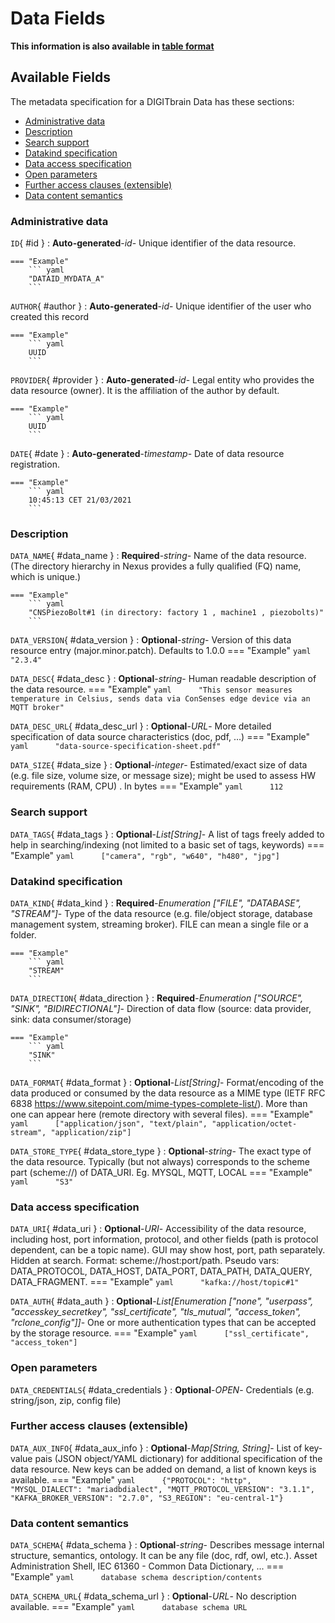 <style>
  .md-content__button {
    display: none;
  }
</style>
# Data Fields

**This information is also available in [table format](/tables/data/)**


## Available Fields 

The metadata specification for a DIGITbrain Data
has these sections:

- [Administrative data](#administrative-data)
- [Description](#description)
- [Search support](#search-support)
- [Datakind specification](#datakind-specification)
- [Data access specification](#data-access-specification)
- [Open parameters](#open-parameters)
- [Further access clauses (extensible)](#further-access-clauses-extensible)
- [Data content semantics](#data-content-semantics)


### Administrative data


`ID`{ #id }
:   **Auto-generated**-*id*- Unique identifier of the data resource.

    === "Example"
        ``` yaml     
        "DATAID_MYDATA_A"
        ```

`AUTHOR`{ #author }
:   **Auto-generated**-*id*- Unique identifier of the user who created this record

    === "Example"
        ``` yaml     
        UUID
        ```

`PROVIDER`{ #provider }
:   **Auto-generated**-*id*- Legal entity who provides the data resource (owner). It is the affiliation of the author by default.

    === "Example"
        ``` yaml     
        UUID
        ```

`DATE`{ #date }
:   **Auto-generated**-*timestamp*- Date of data resource registration.

    === "Example"
        ``` yaml     
        10:45:13 CET 21/03/2021
        ```


### Description


`DATA_NAME`{ #data_name }
:   **Required**-*string*- Name of the data resource. (The directory hierarchy in Nexus provides a fully qualified (FQ) name, which is unique.)

    === "Example"
        ``` yaml     
        "CNSPiezoBolt#1 (in directory: factory 1 , machine1 , piezobolts)"
        ```

`DATA_VERSION`{ #data_version }
:   **Optional**-*string*- Version of this data resource entry (major.minor.patch). Defaults to 1.0.0
    === "Example"
        ``` yaml     
        "2.3.4"
        ```

`DATA_DESC`{ #data_desc }
:   **Optional**-*string*- Human readable description of the data resource.
    === "Example"
        ``` yaml     
        "This sensor measures temperature in Celsius, sends data via ConSenses edge device via an MQTT broker"
        ```

`DATA_DESC_URL`{ #data_desc_url }
:   **Optional**-*URL*- More detailed specification of data source characteristics (doc, pdf, …)
    === "Example"
        ``` yaml     
        "data-source-specification-sheet.pdf"
        ```

`DATA_SIZE`{ #data_size }
:   **Optional**-*integer*- Estimated/exact size of data (e.g. file size, volume size, or message size); might be used to assess HW requirements (RAM, CPU) . In bytes
    === "Example"
        ``` yaml     
        112
        ```


### Search support


`DATA_TAGS`{ #data_tags }
:   **Optional**-*List[String]*- A list of tags freely added to help in searching/indexing (not limited to a basic set of tags, keywords)
    === "Example"
        ``` yaml     
        ["camera", "rgb", "w640", "h480", "jpg"]
        ```


### Datakind specification


`DATA_KIND`{ #data_kind }
:   **Required**-*Enumeration ["FILE", "DATABASE", "STREAM"]*- Type of the data resource (e.g. file/object storage, database management system, streaming broker). FILE can mean a single file or a folder.

    === "Example"
        ``` yaml     
        "STREAM"
        ```

`DATA_DIRECTION`{ #data_direction }
:   **Required**-*Enumeration ["SOURCE", "SINK", "BIDIRECTIONAL"]*- Direction of data flow (source: data provider, sink: data consumer/storage)

    === "Example"
        ``` yaml     
        "SINK"
        ```

`DATA_FORMAT`{ #data_format }
:   **Optional**-*List[String]*- Format/encoding of the data produced or consumed by the data resource as a MIME type (IETF RFC 6838 https://www.sitepoint.com/mime-types-complete-list/). More than one can appear here (remote directory with several files).
    === "Example"
        ``` yaml     
        ["application/json", "text/plain", "application/octet-stream", "application/zip"] 
        ```

`DATA_STORE_TYPE`{ #data_store_type }
:   **Optional**-*string*- The exact type of the data resource. Typically (but not always) corresponds to the scheme part (scheme://) of DATA_URI. Eg. MYSQL, MQTT, LOCAL
    === "Example"
        ``` yaml     
        "S3"
        ```


### Data access specification


`DATA_URI`{ #data_uri }
:   **Optional**-*URI*- Accessibility of the data resource, including host, port information, protocol, and other fields (path is protocol dependent, can be a topic name). GUI may show host, port, path separately. Hidden at search. Format: scheme://host:port/path.  Pseudo vars: DATA_PROTOCOL, DATA_HOST, DATA_PORT, DATA_PATH, DATA_QUERY, DATA_FRAGMENT.
    === "Example"
        ``` yaml     
        "kafka://host/topic#1"
        ```

`DATA_AUTH`{ #data_auth }
:   **Optional**-*List[Enumeration ["none", "userpass", "accesskey_secretkey", "ssl_certificate", "tls_mutual", "access_token", "rclone_config"]]*- One or more authentication types that can be accepted by the storage resource.
    === "Example"
        ``` yaml     
        ["ssl_certificate", "access_token"]
        ```


### Open parameters


`DATA_CREDENTIALS`{ #data_credentials }
:   **Optional**-*OPEN*- Credentials (e.g. string/json, zip, config file)


### Further access clauses (extensible)


`DATA_AUX_INFO`{ #data_aux_info }
:   **Optional**-*Map[String, String]*- List of key-value pais (JSON object/YAML dictionary) for additional specification of the data resource. New keys can be added on demand, a list of known keys is available.
    === "Example"
        ``` yaml     
        {"PROTOCOL": "http", "MYSQL_DIALECT": "mariadbdialect", "MQTT_PROTOCOL_VERSION": "3.1.1", "KAFKA_BROKER_VERSION": "2.7.0", "S3_REGION": "eu-central-1"}
        ```


### Data content semantics


`DATA_SCHEMA`{ #data_schema }
:   **Optional**-*string*- Describes message internal structure, semantics, ontology. It can be any file (doc, rdf, owl, etc.). Asset Administration Shell, IEC 61360 - Common Data Dictionary, ...
    === "Example"
        ``` yaml     
        database schema description/contents 
        ```

`DATA_SCHEMA_URL`{ #data_schema_url }
:   **Optional**-*URL*- No description available.
    === "Example"
        ``` yaml     
        database schema URL
        ```
